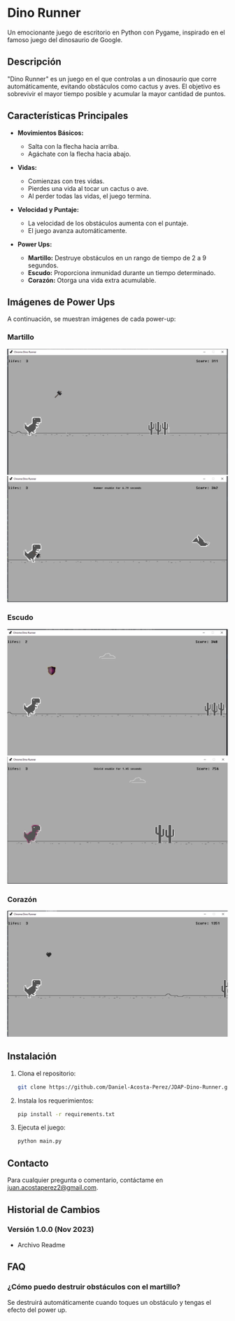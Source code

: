 # Dino Runner

Un emocionante juego de escritorio en Python con Pygame, inspirado en el famoso juego del dinosaurio de Google.

## Descripción

"Dino Runner" es un juego en el que controlas a un dinosaurio que corre automáticamente, evitando obstáculos como cactus y aves. El objetivo es sobrevivir el mayor tiempo posible y acumular la mayor cantidad de puntos.

## Características Principales

- **Movimientos Básicos:**
  - Salta con la flecha hacia arriba.
  - Agáchate con la flecha hacia abajo.

- **Vidas:**
  - Comienzas con tres vidas.
  - Pierdes una vida al tocar un cactus o ave.
  - Al perder todas las vidas, el juego termina.

- **Velocidad y Puntaje:**
  - La velocidad de los obstáculos aumenta con el puntaje.
  - El juego avanza automáticamente.

- **Power Ups:**
  - **Martillo:** Destruye obstáculos en un rango de tiempo de 2 a 9 segundos.
  - **Escudo:** Proporciona inmunidad durante un tiempo determinado.
  - **Corazón:** Otorga una vida extra acumulable.

## Imágenes de Power Ups

A continuación, se muestran imágenes de cada power-up:

### Martillo

![Martillo](/dino_runner/assets/Other/imageWithHammer.png)
![Martillo](/dino_runner/assets/Other/useHammer.png)

### Escudo

![Escudo](/dino_runner/assets/Other/imageWithShield.png)
![Escudo](/dino_runner/assets/Other/useShield.png)

### Corazón

![Corazón](/dino_runner/assets/Other/useHeart.png)

## Instalación

1. Clona el repositorio:

    ```bash
    git clone https://github.com/Daniel-Acosta-Perez/JDAP-Dino-Runner.git
    ```

2. Instala los requerimientos:

    ```bash
    pip install -r requirements.txt
    ```

3. Ejecuta el juego:

    ```bash
    python main.py
    ```



## Contacto

Para cualquier pregunta o comentario, contáctame en [juan.acostaperez2@gmail.com](mailto:juan.acostaperez2@gmail.com).


## Historial de Cambios

### Versión 1.0.0 (Nov 2023)

- Archivo Readme

## FAQ

### ¿Cómo puedo destruir obstáculos con el martillo?

Se destruirá automáticamente cuando toques un obstáculo y tengas el efecto del power up.
